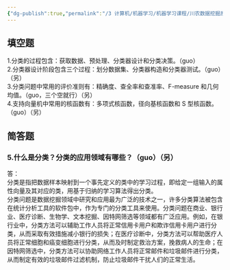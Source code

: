 ```yaml
---
{"dg-publish":true,"permalink":"/3 计算机/机器学习/机器学习课程/川农数据挖掘原理/第五章 数据分类/","title":"第五章 数据分类"}
---
```



## 填空题
1.分类的过程包含：获取数据、预处理、分类器设计和分类决策。（guo）  
2.分类器设计阶段包含三个过程：划分数据集、分类器构造和分类器测试。（guo）（另）  
3.分类问题中常用的评价准则有：精确度、查全率和查准率、F-measure 和几何均值。（guo，三个空就行）（另）  
4.支持向量机中常用的核函数有：多项式核函数，径向基核函数和 S 型核函数。（guo）（另）

## 简答题
### 5.什么是分类？分类的应用领域有哪些？（guo）（另）
答：  
分类是指把数据样本映射到一个事先定义的类中的学习过程，即给定一组输入的属性向量及其对应的类，用基于归纳的学习算法得出分类。  
分类问题是数据挖掘领域中研究和应用最为广泛的技术之一，许多分类算法被包含在统计分析工具的软件包中，作为专门的分类工具来使用。分类问题在商业、银行业、医疗诊断、生物学、文本挖掘、因特网筛选等领域都有广泛应用。例如，在银行业中，分类方法可以辅助工作人员将正常信用卡用户和欺诈信用卡用户进行分类，从而采取有效措施减小银行的损失；在医疗诊断中，分类方法可以帮助医疗人员将正常细胞和癌变细胞进行分类，从而及时制定救治方案，挽救病人的生命；在因特网筛选中，分类方法可以协助网络工作人员将正常邮件和垃圾邮件进行分类，从而制定有效的垃圾邮件过滤机制，防止垃圾邮件干扰人们的正常生活。